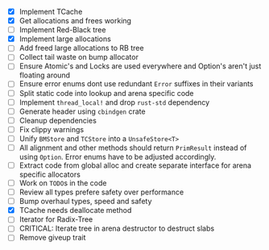 - [x] Implement TCache
- [x] Get allocations and frees working
- [ ] Implement Red-Black tree
- [x] Implement large allocations
- [ ] Add freed large allocations to RB tree
- [ ] Collect tail waste on bump allocator
- [ ] Ensure Atomic's and Locks are used everywhere and Option's aren't just floating around
- [ ] Ensure error enums dont use redundant `Error` suffixes in their variants
- [ ] Split static code into lookup and arena specific code
- [ ] Implement `thread_local!` and drop `rust-std` dependency
- [ ] Generate header using `cbindgen` crate
- [ ] Cleanup dependencies
- [ ] Fix clippy warnings
- [ ] Unify `BMStore` and `TCStore` into a `UnsafeStore<T>`
- [ ] All alignment and other methods should return `PrimResult` instead of using `Option`. Error enums have to be adjusted accordingly.
- [ ] Extract code from global alloc and create separate interface for arena specific allocators
- [ ] Work on `TODO`s in the code
- [ ] Review all types prefere safety over performance
- [ ] Bump overhaul types, speed and safety
- [x] TCache needs deallocate method
- [ ] Iterator for Radix-Tree
- [ ] CRITICAL: Iterate tree in arena destructor to destruct slabs
- [ ] Remove giveup trait